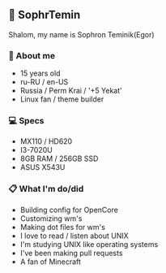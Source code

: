 ## 🦊 SophrTemin
Shalom, my name is Sophron Teminik(Egor)

### 💾 About me
- 15 years old
- ru-RU / en-US
- Russia / Perm Krai / '+5 Yekat'
- Linux fan / theme builder

### 💻 Specs
* MX110 / HD620
* I3-7020U
* 8GB RAM / 256GB SSD
* ASUS X543U

### 📋 What I'm do/did
- Building config for OpenCore
- Customizing wm's
- Making dot files for wm's
- I love to read / listen about UNIX
- I'm studying UNIX like operating systems
- I've been making pull requests
- A fan of Minecraft



